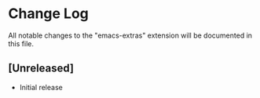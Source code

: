 # Change Log
All notable changes to the "emacs-extras" extension will be documented in this file.

## [Unreleased]
- Initial release
